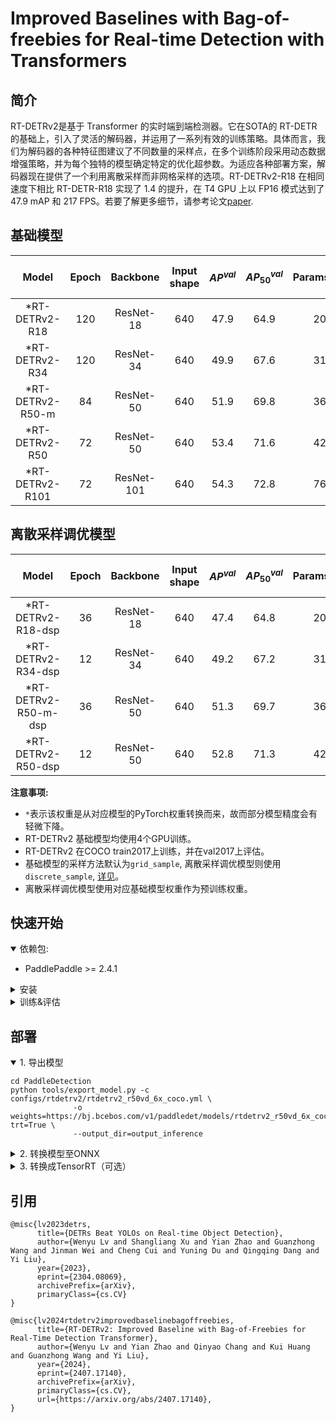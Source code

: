 # Improved Baselines with Bag-of-freebies for Real-time Detection with Transformers

## 简介

RT-DETRv2是基于 Transformer 的实时端到端检测器。它在SOTA的 RT-DETR
的基础上，引入了灵活的解码器，并运用了一系列有效的训练策略。具体而言，我们为解码器的各种特征图建议了不同数量的采样点，在多个训练阶段采用动态数据增强策略，并为每个独特的模型确定特定的优化超参数。为适应各种部署方案，解码器现在提供了一个利用离散采样而非网格采样的选项。RT-DETRv2-R18
在相同速度下相比 RT-DETR-R18 实现了 1.4 的提升，在 T4 GPU 上以 FP16 模式达到了 47.9 mAP 和 217 FPS。若要了解更多细节，请参考论文[paper](https://arxiv.org/pdf/2407.17140).

## 基础模型

|      Model       | Epoch |  Backbone  | Input shape | $AP^{val}$ | $AP^{val}_{50}$ | Params(M) | FLOPs(G) | T4 TensorRT FP16(FPS) |                                    Pretrained Model                                     |                  config                  |
|:----------------:|:-----:|:----------:|:-----------:|:----------:|:---------------:|:---------:|:--------:|:---------------------:|:---------------------------------------------------------------------------------------:|:----------------------------------------:|
|  *RT-DETRv2-R18  |  120  | ResNet-18  |     640     |    47.9    |      64.9       |    20     |    60    |          217          | [download](https://bj.bcebos.com/v1/paddledet/models/rtdetrv2_r18vd_120e_coco.pdparams) | [config](./rtdetrv2_r18vd_120e_coco.yml) |
|  *RT-DETRv2-R34  |  120  | ResNet-34  |     640     |    49.9    |      67.6       |    31     |    92    |          161          | [download](https://bj.bcebos.com/v1/paddledet/models/rtdetrv2_r34vd_120e_coco.pdparams) | [config](./rtdetrv2_r34vd_120e_coco.yml) |
| *RT-DETRv2-R50-m |  84   | ResNet-50  |     640     |    51.9    |      69.8       |    36     |   100    |          145          | [download](https://bj.bcebos.com/v1/paddledet/models/rtdetrv2_r50vd_m_7x_coco.pdparams) | [config](./rtdetrv2_r50vd_m_7x_coco.yml) |
|  *RT-DETRv2-R50  |  72   | ResNet-50  |     640     |    53.4    |      71.6       |    42     |   136    |          108          |  [download](https://bj.bcebos.com/v1/paddledet/models/rtdetrv2_r50vd_6x_coco.pdparams)  |  [config](./rtdetrv2_r50vd_6x_coco.yml)  |
| *RT-DETRv2-R101  |  72   | ResNet-101 |     640     |    54.3    |      72.8       |    76     |   259    |          74           | [download](https://bj.bcebos.com/v1/paddledet/models/rtdetrv2_r101vd_6x_coco.pdparams)  | [config](./rtdetrv2_r101vd_6x_coco.yml)  |

## 离散采样调优模型

|        Model         | Epoch | Backbone  | Input shape | $AP^{val}$ | $AP^{val}_{50}$ | Params(M) | FLOPs(G) | T4 TensorRT FP16(FPS) |                                      Pretrained Model                                       |                    config                    |
|:--------------------:|:-----:|:---------:|:-----------:|:----------:|:---------------:|:---------:|:--------:|:---------------------:|:-------------------------------------------------------------------------------------------:|:--------------------------------------------:|
|  *RT-DETRv2-R18-dsp  |  36   | ResNet-18 |     640     |    47.4    |      64.8       |    20     |    60    |          217          |  [download](https://bj.bcebos.com/v1/paddledet/models/rtdetrv2_r18vd_dsp_3x_coco.pdparams)  |  [config](./rtdetrv2_r18vd_dsp_3x_coco.yml)  |
|  *RT-DETRv2-R34-dsp  |  12   | ResNet-34 |     640     |    49.2    |      67.2       |    31     |    92    |          161          |  [download](https://bj.bcebos.com/v1/paddledet/models/rtdetrv2_r34vd_dsp_1x_coco.pdparams)  |  [config](./rtdetrv2_r34vd_dsp_1x_coco.yml)  |
| *RT-DETRv2-R50-m-dsp |  36   | ResNet-50 |     640     |    51.3    |      69.7       |    36     |   100    |          145          | [download](https://bj.bcebos.com/v1/paddledet/models/rtdetrv2_r50vd_m_dsp_3x_coco.pdparams) | [config](./rtdetrv2_r50vd_m_dsp_3x_coco.yml) |
|  *RT-DETRv2-R50-dsp  |  12   | ResNet-50 |     640     |    52.8    |      71.3       |    42     |   136    |          108          |  [download](https://bj.bcebos.com/v1/paddledet/models/rtdetrv2_r50vd_dsp_1x_coco.pdparams)  |  [config](./rtdetrv2_r50vd_dsp_1x_coco.yml)  |

**注意事项:**

- `*`表示该权重是从对应模型的PyTorch权重转换而来，故而部分模型精度会有轻微下降。
- RT-DETRv2 基础模型均使用4个GPU训练。
- RT-DETRv2 在COCO train2017上训练，并在val2017上评估。
- 基础模型的采样方法默认为`grid_sample`,
  离散采样调优模型则使用`discrete_sample`, [详见](../../ppdet/modeling/transformers/utils.py)。
- 离散采样调优模型使用对应基础模型权重作为预训练权重。

## 快速开始

<details open>
<summary>依赖包:</summary>

- PaddlePaddle >= 2.4.1

</details>

<details>
<summary>安装</summary>

- [安装指导文档](https://github.com/PaddlePaddle/PaddleDetection/blob/develop/docs/tutorials/INSTALL.md)

</details>

<details>
<summary>训练&评估</summary>

- 单卡GPU上训练:

```shell
# training on single-GPU
export CUDA_VISIBLE_DEVICES=0
python tools/train.py -c configs/rtdetrv2/rtdetrv2_r50vd_6x_coco.yml --eval
```

- 多卡GPU上训练:

```shell
# training on multi-GPU
export CUDA_VISIBLE_DEVICES=0,1,2,3
python -m paddle.distributed.launch --gpus 0,1,2,3 tools/train.py -c configs/rtdetrv2/rtdetrv2_r50vd_6x_coco.yml --fleet --eval
```

- 评估:

```shell
python tools/eval.py -c configs/rtdetrv2/rtdetrv2_r50vd_6x_coco.yml \
              -o weights=https://bj.bcebos.com/v1/paddledet/models/rtdetrv2_r50vd_6x_coco.pdparams
```

- 测试:

```shell
python tools/infer.py -c configs/rtdetrv2/rtdetrv2_r50vd_6x_coco.yml \
              -o weights=https://bj.bcebos.com/v1/paddledet/models/rtdetrv2_r50vd_6x_coco.pdparams \
              --infer_img=./demo/000000570688.jpg
```

详情请参考[快速开始文档](https://github.com/PaddlePaddle/PaddleDetection/blob/develop/docs/tutorials/GETTING_STARTED.md).

</details>

## 部署

<details open>
<summary>1. 导出模型 </summary>

```shell
cd PaddleDetection
python tools/export_model.py -c configs/rtdetrv2/rtdetrv2_r50vd_6x_coco.yml \
              -o weights=https://bj.bcebos.com/v1/paddledet/models/rtdetrv2_r50vd_6x_coco.pdparams trt=True \
              --output_dir=output_inference
```

</details>

<details>
<summary>2. 转换模型至ONNX </summary>

- 安装[Paddle2ONNX](https://github.com/PaddlePaddle/Paddle2ONNX) 和 ONNX

```shell
pip install onnx==1.13.0
pip install paddle2onnx==1.0.5
```

- 转换模型:

```shell
paddle2onnx --model_dir=./output_inference/rtdetrv2_r50vd_6x_coco/ \
            --model_filename model.pdmodel  \
            --params_filename model.pdiparams \
            --opset_version 16 \
            --save_file rtdetrv2_r50vd_6x_coco.onnx
```

</details>

<details>
<summary>3. 转换成TensorRT（可选） </summary>

- 基础模型请确保TensorRT的版本>=8.5.1，离散采样模型支持TensorRT的版本==8.4甚至一些更早的版本
- TRT推理可以参考[RT-DETR](https://github.com/lyuwenyu/RT-DETR)的部分代码或者其他网络资源

```shell
trtexec --onnx=./rtdetrv2_r50vd_6x_coco.onnx \
        --workspace=4096 \
        --shapes=image:1x3x640x640 \
        --saveEngine=rtdetrv2_r50vd_6x_coco.trt \
        --avgRuns=100 \
        --fp16
```

</details>

## 引用

```
@misc{lv2023detrs,
      title={DETRs Beat YOLOs on Real-time Object Detection},
      author={Wenyu Lv and Shangliang Xu and Yian Zhao and Guanzhong Wang and Jinman Wei and Cheng Cui and Yuning Du and Qingqing Dang and Yi Liu},
      year={2023},
      eprint={2304.08069},
      archivePrefix={arXiv},
      primaryClass={cs.CV}
}

@misc{lv2024rtdetrv2improvedbaselinebagoffreebies,
      title={RT-DETRv2: Improved Baseline with Bag-of-Freebies for Real-Time Detection Transformer},
      author={Wenyu Lv and Yian Zhao and Qinyao Chang and Kui Huang and Guanzhong Wang and Yi Liu},
      year={2024},
      eprint={2407.17140},
      archivePrefix={arXiv},
      primaryClass={cs.CV},
      url={https://arxiv.org/abs/2407.17140},
}
```
